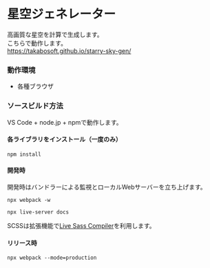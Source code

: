 # 星空ジェネレーター

高画質な星空を計算で生成します。  
こちらで動作します。  
https://takabosoft.github.io/starry-sky-gen/

### 動作環境

* 各種ブラウザ

### ソースビルド方法

VS Code + node.jp + npmで動作します。

#### 各ライブラリをインストール（一度のみ）

```
npm install
```

#### 開発時

開発時はバンドラーによる監視とローカルWebサーバーを立ち上げます。

```
npx webpack -w
```

```
npx live-server docs
```

SCSSは拡張機能で[Live Sass Compiler](https://marketplace.visualstudio.com/items?itemName=glenn2223.live-sass)を利用します。

#### リリース時

```
npx webpack --mode=production
```
